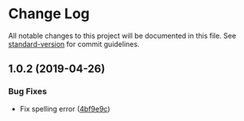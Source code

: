 # Change Log

All notable changes to this project will be documented in this file. See [standard-version](https://github.com/conventional-changelog/standard-version) for commit guidelines.

## 1.0.2 (2019-04-26)


### Bug Fixes

* Fix spelling error ([4bf9e9c](https://github.com/BrandonSmith8038/electron-onsite-photo-order/commit/4bf9e9c))
